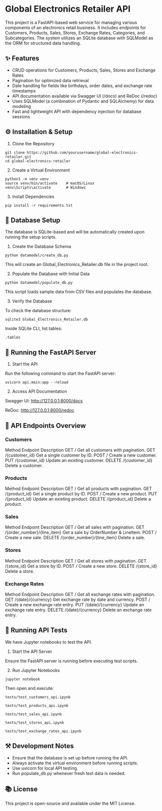 # Global Electronics Retailer API
This project is a FastAPI-based web service for managing various components of an electronics retail business. It includes endpoints for Customers, Products, Sales, Stores, Exchange Rates, Categories, and Subcategories. The system utilizes an SQLite database with SQLModel as the ORM for structured data handling.

## ✨ Features
- CRUD operations for Customers, Products, Sales, Stores and Exchange Rates
- Pagination for optimized data retrieval
- Date handling for fields like birthdays, order dates, and exchange rate timestamps
- API documentation available via Swagger UI (/docs) and ReDoc (/redoc)
- Uses SQLModel (a combination of Pydantic and SQLAlchemy) for data modeling
- Fast and lightweight API with dependency injection for database sessions

## ⚙ Installation & Setup

1. Clone the Repository
```
git clone https://github.com/yourusername/global-electronics-retailer.git
cd global-electronics-retailer
```

2. Create a Virtual Environment
```
python3 -m venv venv
source venv/bin/activate    # macOS/Linux
venv\Scripts\activate       # Windows
```

3. Install Dependencies
```
pip install -r requirements.txt
```

## 💽 Database Setup
The database is SQLite-based and will be automatically created upon running the setup scripts.

1. Create the Database Schema
```
python datamodel/create_db.py
```
This will create an Global_Electronics_Retailer.db file in the project root.

2. Populate the Database with Initial Data
```
python datamodel/populate_db.py
```
This script loads sample data from CSV files and populates the database.

3. Verify the Database

To check the database structure:
```
sqlite3 Global_Electronics_Retailer.db
```
Inside SQLite CLI, list tables:
```
.tables
```

## 🚀 Running the FastAPI Server

1. Start the API

Run the following command to start the FastAPI server:
```
uvicorn api.main:app --reload
```

2. Access API Documentation

Swagger UI: http://127.0.0.1:8000/docs

ReDoc: http://127.0.0.1:8000/redoc


## 📝 API Endpoints Overview

### Customers
Method  Endpoint	      Description
GET	    /	              Get all customers with pagination.
GET	    /{customer_id}	Get a single customer by ID.
POST	  /	              Create a new customer.
PUT	    /{customer_id}	Update an existing customer.
DELETE	/{customer_id}	Delete a customer.

### Products
Method	Endpoint	      Description
GET	    /	              Get all products with pagination.
GET	    /{product_id}	  Get a single product by ID.
POST	  /	              Create a new product.
PUT	    /{product_id}	  Update an existing product.
DELETE	/{product_id}	  Delete a product.

### Sales
Method	Endpoint	                    Description
GET	    /	                            Get all sales with pagination.
GET	    /{order_number}/{line_item}	  Get a sale by OrderNumber & LineItem.
POST	  /	                            Create a new sale.
DELETE	/{order_number}/{line_item}	  Delete a sale.

### Stores
Method	Endpoint	    Description
GET	    /	            Get all stores with pagination.
GET	    /{store_id}	  Get a store by ID.
POST	  /	            Create a new store.
DELETE	/{store_id}	  Delete a store.

### Exchange Rates
Method	Endpoint	          Description
GET	    /	                  Get all exchange rates with pagination.
GET	    /{date}/{currency}	Get exchange rate by date and currency.
POST	  /	                  Create a new exchange rate entry.
PUT	    /{date}/{currency}	Update an exchange rate entry.
DELETE	/{date}/{currency}	Delete an exchange rate entry.


## 🔮 Running API Tests

We have Jupyter notebooks to test the API.

1. Start the API Server

Ensure the FastAPI server is running before executing test scripts.

2. Run Jupyter Notebooks
```
jupyter notebook
```
Then open and execute:
```
tests/test_customers_api.ipynb

tests/test_products_api.ipynb

tests/test_sales_api.ipynb

tests/test_stores_api.ipynb

tests/test_exchange_rates_api.ipynb
```

## ⚒️ Development Notes
- Ensure that the database is set up before running the API.
- Always activate the virtual environment before running scripts.
- Use uvicorn for local API testing.
- Run populate_db.py whenever fresh test data is needed.

## 📚 License
This project is open-source and available under the MIT License.

